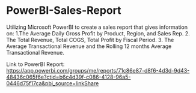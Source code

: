 # PowerBI-Sales-Report
Utilizing Microsoft PowerBI to create a sales report that gives information on:
1.The Average Daily Gross Profit by Product, Region, and Sales Rep.
2. The Total Revenue, Total COGS, Total Profit by Fiscal Period.
3. The Average Transactional Revenue and the Rolling 12 months Average Transactional Revenue.

Link to PowerBI Report: https://app.powerbi.com/groups/me/reports/71c86e87-d8f6-4d3d-9d43-48436c065f6e?ctid=b6c4d39f-c086-4128-96a5-0446d75f17ca&pbi_source=linkShare
